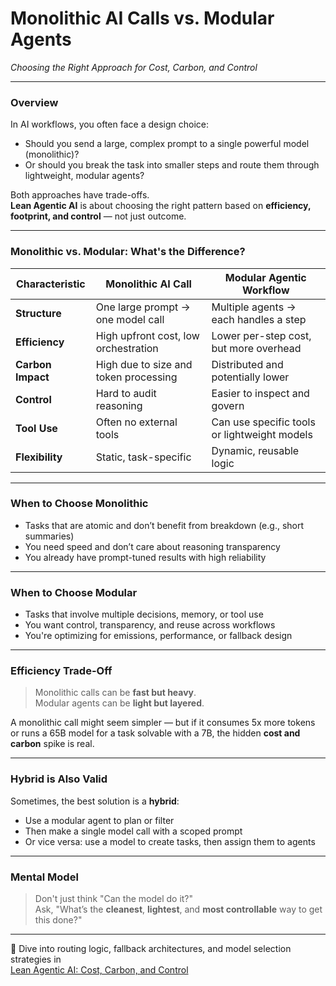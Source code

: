 # Monolithic AI Calls vs. Modular Agents  
*Choosing the Right Approach for Cost, Carbon, and Control*

---

### Overview

In AI workflows, you often face a design choice:

- Should you send a large, complex prompt to a single powerful model (monolithic)?
- Or should you break the task into smaller steps and route them through lightweight, modular agents?

Both approaches have trade-offs.  
**Lean Agentic AI** is about choosing the right pattern based on **efficiency, footprint, and control** — not just outcome.

---

### Monolithic vs. Modular: What's the Difference?

| Characteristic      | Monolithic AI Call                         | Modular Agentic Workflow                    |
|---------------------|---------------------------------------------|---------------------------------------------|
| **Structure**        | One large prompt → one model call           | Multiple agents → each handles a step       |
| **Efficiency**       | High upfront cost, low orchestration        | Lower per-step cost, but more overhead      |
| **Carbon Impact**    | High due to size and token processing       | Distributed and potentially lower           |
| **Control**          | Hard to audit reasoning                     | Easier to inspect and govern                |
| **Tool Use**         | Often no external tools                     | Can use specific tools or lightweight models|
| **Flexibility**      | Static, task-specific                       | Dynamic, reusable logic                     |

---

### When to Choose Monolithic

- Tasks that are atomic and don’t benefit from breakdown (e.g., short summaries)
- You need speed and don’t care about reasoning transparency
- You already have prompt-tuned results with high reliability

---

### When to Choose Modular

- Tasks that involve multiple decisions, memory, or tool use
- You want control, transparency, and reuse across workflows
- You're optimizing for emissions, performance, or fallback design

---

### Efficiency Trade-Off

> Monolithic calls can be **fast but heavy**.  
> Modular agents can be **light but layered**.

A monolithic call might seem simpler — but if it consumes 5x more tokens or runs a 65B model for a task solvable with a 7B, the hidden **cost and carbon** spike is real.

---

### Hybrid is Also Valid

Sometimes, the best solution is a **hybrid**:

- Use a modular agent to plan or filter
- Then make a single model call with a scoped prompt
- Or vice versa: use a model to create tasks, then assign them to agents

---

### Mental Model

> Don't just think "Can the model do it?"  
Ask, "What’s the **cleanest**, **lightest**, and **most controllable** way to get this done?"

---

📖 Dive into routing logic, fallback architectures, and model selection strategies in  
[Lean Agentic AI: Cost, Carbon, and Control](https://leanagenticai.com/)
